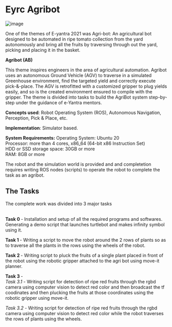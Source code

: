 # Eyrc Agribot

![image](https://user-images.githubusercontent.com/79053599/173903917-1ac7cefe-e3f1-4669-8d54-193f1c38fba1.png)

One of the themes of E-yantra 2021 was Agri-bot: 
An agricultural bot designed to be automated in ripe tomato collection from the yard autonomously and bring all the fruits by traversing through out the yard, picking and placing it in the basket.

<b>Agribot (AB)</b>


This theme inspires engineers in the area of agricultural automation. Agribot uses an autonomous Ground Vehicle (AGV) to traverse in a simulated Greenhouse environment, find the targeted yield and correctly execute pick-&-place. The AGV is retrofitted with a customized gripper to plug yields easily, and so is the created environment ensured to compile with the gripper. The theme is divided into tasks to build the AgriBot system step-by-step under the guidance of e-Yantra mentors.

<b>Concepts used</b>: 
Robot Operating System (ROS), Autonomous Navigation, Perception, Pick & Place, etc.

<b>Implementation</b>: Simulator based.

<b>System Requirements:</b>
Operating System: Ubuntu 20
<br>
Processor: more than 4 cores, x86_64 (64-bit x86 Instruction Set)
<br>
HDD or SSD storage space: 30GB or more
<br>
RAM: 8GB or more

The robot and the simulation world is provided and and completetion requires writing ROS nodes (scripts) to operate the robot to complete the task as an agribot.


<h2>The Tasks</h2>
The complete work was divided into 3 major tasks <br><br>

<b> Task 0 </b> - Installation and setup of all the required programs and softwares. Generating a demo script that launches turtlebot and makes infinity symbol using it.


<b> Task 1 </b> - Writing a script to move the robot around the 2 rows of plants so as to traverse all the plants in the rows using the wheels of the robot.


<b> Task 2 </b> - Writing script to pluck the fruits of a single plant placed in front of the robot using the robotic gripper attached to the agri bot using move-it planner.


<b> Task 3 </b> - <br>
<i>Task 3.1</i> - Writing script for detection of ripe red fruits through the rgbd camera using computer vision to detect red color and then broadcast the tf coodinates and then plucking the fruits at those coordinates using the robotic gripper using move-it.

<i>Task 3.2</i> - Writing script for detection of ripe red fruits through the rgbd camera using computer vision to detect red color while the robot traverses the rows of plants using the wheels.
